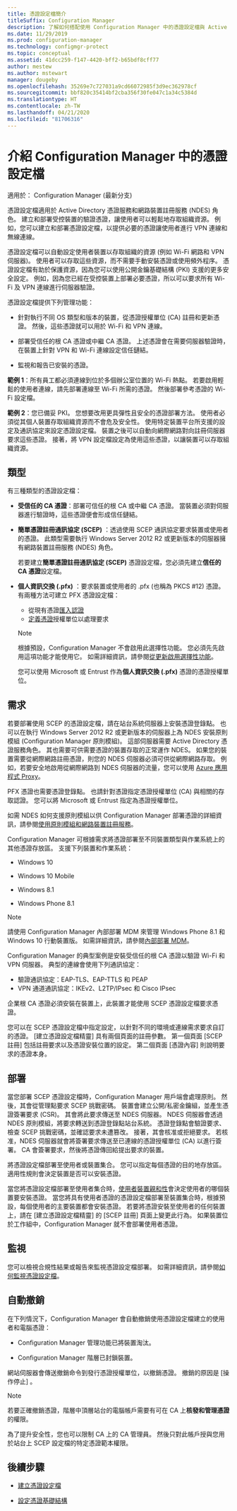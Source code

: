 ```yaml
---
title: 憑證設定檔簡介
titleSuffix: Configuration Manager
description: 了解如何搭配使用 Configuration Manager 中的憑證設定檔與 Active Directory 憑證服務。
ms.date: 11/29/2019
ms.prod: configuration-manager
ms.technology: configmgr-protect
ms.topic: conceptual
ms.assetid: 41dcc259-f147-4420-bff2-b65bdf8cff77
author: mestew
ms.author: mstewart
manager: dougeby
ms.openlocfilehash: 35269e7c727031a9cd66072985f3d9ec362978cf
ms.sourcegitcommit: bbf820c35414bf2cba356f30fe047c1a34c5384d
ms.translationtype: HT
ms.contentlocale: zh-TW
ms.lasthandoff: 04/21/2020
ms.locfileid: "81706316"
---
```

# <a name="introduction-to-certificate-profiles-in-configuration-manager"></a>介紹 Configuration Manager 中的憑證設定檔

適用於：  Configuration Manager (最新分支)

憑證設定檔適用於 Active Directory 憑證服務和網路裝置註冊服務 (NDES) 角色。 建立和部署受控裝置的驗證憑證，讓使用者可以輕鬆地存取組織資源。 例如，您可以建立和部署憑證設定檔，以提供必要的憑證讓使用者進行 VPN 連線和無線連線。

憑證設定檔可以自動設定使用者裝置以存取組織的資源 (例如 Wi-Fi 網路和 VPN 伺服器)。 使用者可以存取這些資源，而不需要手動安裝憑證或使用頻外程序。 憑證設定檔有助於保護資源，因為您可以使用公開金鑰基礎結構 (PKI) 支援的更多安全設定。 例如，因為您已經在受控裝置上部署必要憑證，所以可以要求所有 Wi-Fi 及 VPN 連線進行伺服器驗證。

憑證設定檔提供下列管理功能：  

- 針對執行不同 OS 類型和版本的裝置，從憑證授權單位 (CA) 註冊和更新憑證。 然後，這些憑證就可以用於 Wi-Fi 和 VPN 連線。  

- 部署受信任的根 CA 憑證或中繼 CA 憑證。 上述憑證會在需要伺服器驗證時，在裝置上針對 VPN 和 Wi-Fi 連線設定信任鏈結。  

- 監視和報告已安裝的憑證。  

**範例 1**：所有員工都必須連線到位於多個辦公室位置的 Wi-Fi 熱點。 若要啟用輕鬆的使用者連線，請先部署連線至 Wi-Fi 所需的憑證。 然後部署參考憑證的 Wi-Fi 設定檔。  

**範例 2**：您已備妥 PKI。 您想要改用更具彈性且安全的憑證部署方法。 使用者必須從其個人裝置存取組織資源而不會危及安全性。 使用特定裝置平台所支援的設定及通訊協定來設定憑證設定檔。 裝置之後可以自動向網際網路對向註冊伺服器要求這些憑證。 接著，將 VPN 設定檔設定為使用這些憑證，以讓裝置可以存取組織資源。  

## <a name="types"></a>類型

有三種類型的憑證設定檔：  

- **受信任的 CA 憑證**：部署可信任的根 CA 或中繼 CA 憑證。 當裝置必須對伺服器進行驗證時，這些憑證便會形成信任鏈結。  

- **簡單憑證註冊通訊協定 (SCEP)** ：透過使用 SCEP 通訊協定要求裝置或使用者的憑證。 此類型需要執行 Windows Server 2012 R2 或更新版本的伺服器擁有網路裝置註冊服務 (NDES) 角色。

    若要建立**簡單憑證註冊通訊協定 (SCEP)** 憑證設定檔，您必須先建立**信任的 CA 憑證**設定檔。

- **個人資訊交換 (.pfx)** ：要求裝置或使用者的 .pfx (也稱為 PKCS #12) 憑證。<!--1321368--> 有兩種方法可建立 PFX 憑證設定檔：

  - 從現有憑證[匯入認證](../../mdm/deploy-use/import-pfx-certificate-profiles.md)
  - [定義憑證](../../mdm/deploy-use/create-pfx-certificate-profiles.md)授權單位以處理要求

  > [!Note]  
  > 根據預設，Configuration Manager 不會啟用此選擇性功能。 您必須先先啟用這項功能才能使用它。 如需詳細資訊，請參閱[從更新啟用選擇性功能](../../core/servers/manage/install-in-console-updates.md#bkmk_options)。<!--505213-->  

  您可以使用 Microsoft 或 Entrust 作為**個人資訊交換 (.pfx)** 憑證的憑證授權單位。

## <a name="requirements"></a>需求

若要部署使用 SCEP 的憑證設定檔，請在站台系統伺服器上安裝憑證登錄點。 也可以在執行 Windows Server 2012 R2 或更新版本的伺服器上為 NDES 安裝原則模組 (Configuration Manager 原則模組)。 這部伺服器需要 Active Directory 憑證服務角色。 其也需要可供需要憑證的裝置存取的正常運作 NDES。 如果您的裝置需要從網際網路註冊憑證，則您的 NDES 伺服器必須可供從網際網路存取。 例如，若要安全地啟用從網際網路到 NDES 伺服器的流量，您可以使用 [Azure 應用程式 Proxy](https://docs.microsoft.com/azure/active-directory/manage-apps/application-proxy)。

PFX 憑證也需要憑證登錄點。 也請針對憑證指定憑證授權單位 (CA) 與相關的存取認證。 您可以將 Microsoft 或 Entrust 指定為憑證授權單位。  

如需 NDES 如何支援原則模組以供 Configuration Manager 部署憑證的詳細資訊，請參閱[使用原則模組和網路裝置註冊服務](https://docs.microsoft.com/previous-versions/windows/it-pro/windows-server-2012-R2-and-2012/dn473016\(v=ws.11\))。

Configuration Manager 可根據需求將憑證部署至不同裝置類型與作業系統上的其他憑證存放區。 支援下列裝置和作業系統：  

- Windows 10

- Windows 10 Mobile

- Windows 8.1  

- Windows Phone 8.1  

> [!NOTE]  
> 請使用 Configuration Manager 內部部署 MDM 來管理 Windows Phone 8.1 和 Windows 10 行動裝置版。 如需詳細資訊，請參閱[內部部署 MDM](../../mdm/understand/manage-mobile-devices-with-on-premises-infrastructure.md)。

Configuration Manager 的典型案例是安裝受信任的根 CA 憑證以驗證 Wi-Fi 和 VPN 伺服器。 典型的連線會使用下列通訊協定：

- 驗證通訊協定：EAP-TLS、EAP-TTLS 和 PEAP
- VPN 通道通訊協定：IKEv2、L2TP/IPsec 和 Cisco IPsec

企業根 CA 憑證必須安裝在裝置上，此裝置才能使用 SCEP 憑證設定檔要求憑證。  

您可以在 SCEP 憑證設定檔中指定設定，以針對不同的環境或連線需求要求自訂的憑證。 [建立憑證設定檔精靈]  具有兩個頁面的註冊參數。 第一個頁面 [SCEP 註冊]  包括註冊要求以及憑證安裝位置的設定。 第二個頁面 [憑證內容]  則說明要求的憑證本身。  

## <a name="deploy"></a>部署

當您部署 SCEP 憑證設定檔時，Configuration Manager 用戶端會處理原則。 然後，其會從管理點要求 SCEP 挑戰密碼。 裝置會建立公開/私密金鑰組，並產生憑證簽署要求 (CSR)。 其會將此要求傳送至 NDES 伺服器。 NDES 伺服器會透過 NDES 原則模組，將要求轉送到憑證登錄點站台系統。 憑證登錄點會驗證要求、檢查 SCEP 挑戰密碼，並確認要求未遭篡改。 接著，其會核准或拒絕要求。 若核准，NDES 伺服器就會將簽署要求傳送至已連線的憑證授權單位 (CA) 以進行簽署。 CA 會簽署要求，然後將憑證傳回給提出要求的裝置。

將憑證設定檔部署至使用者或裝置集合。 您可以指定每個憑證的目的地存放區。 適用性規則會決定裝置是否可以安裝憑證。

當您將憑證設定檔部署至使用者集合時，[使用者裝置親和性](../../apps/deploy-use/link-users-and-devices-with-user-device-affinity.md)會決定使用者的哪個裝置要安裝憑證。 當您將具有使用者憑證的憑證設定檔部署至裝置集合時，根據預設，每個使用者的主要裝置都會安裝憑證。 若要將憑證安裝至使用者的任何裝置上，請在 [建立憑證設定檔精靈]  的 [SCEP 註冊]  頁面上變更此行為。 如果裝置位於工作組中，Configuration Manager 就不會部署使用者憑證。  

## <a name="monitor"></a>監視

您可以檢視合規性結果或報告來監視憑證設定檔部署。 如需詳細資訊，請參閱[如何監視憑證設定檔](monitor-certificate-profiles.md)。

## <a name="automatic-revocation"></a>自動撤銷

在下列情況下，Configuration Manager 會自動撤銷使用憑證設定檔建立的使用者和電腦憑證：  

- Configuration Manager 管理功能已將裝置淘汰。  

- Configuration Manager 階層已封鎖裝置。  

網站伺服器會傳送撤銷命令到發行憑證授權單位，以撤銷憑證。 撤銷的原因是 [操作停止]  。

> [!NOTE]
> 若要正確撤銷憑證，階層中頂層站台的電腦帳戶需要有可在 CA 上**核發和管理憑證**的權限。
>
> 為了提升安全性，您也可以限制 CA 上的 CA 管理員。 然後只對此帳戶授與您用於站台上 SCEP 設定檔的特定憑證範本權限。

## <a name="next-steps"></a>後續步驟

- [建立憑證設定檔](create-certificate-profiles.md)

- [設定憑證基礎結構](certificate-infrastructure.md)
